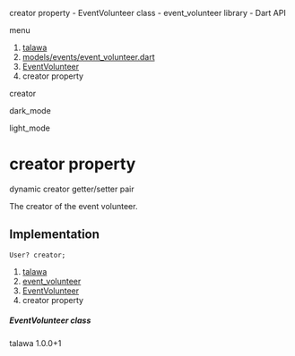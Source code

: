 




creator property - EventVolunteer class - event\_volunteer library - Dart API







menu

1. [talawa](../../index.html)
2. [models/events/event\_volunteer.dart](../../file-___home_harshil_Desktop_open-source_palisadoes_talawa_lib_models_events_event_volunteer/)
3. [EventVolunteer](../../file-___home_harshil_Desktop_open-source_palisadoes_talawa_lib_models_events_event_volunteer/EventVolunteer-class.html)
4. creator property

creator


dark\_mode

light\_mode




# creator property


dynamic
creator
getter/setter pair

The creator of the event volunteer.


## Implementation

```
User? creator;
```

 


1. [talawa](../../index.html)
2. [event\_volunteer](../../file-___home_harshil_Desktop_open-source_palisadoes_talawa_lib_models_events_event_volunteer/)
3. [EventVolunteer](../../file-___home_harshil_Desktop_open-source_palisadoes_talawa_lib_models_events_event_volunteer/EventVolunteer-class.html)
4. creator property

##### EventVolunteer class





talawa
1.0.0+1






